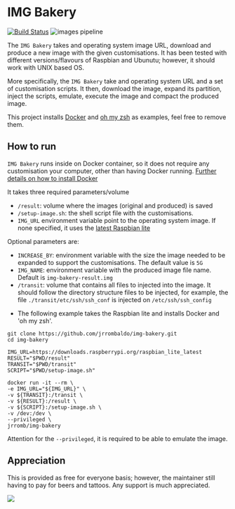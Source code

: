 

# IMG Bakery
[![Build Status](https://travis-ci.org/jrrombaldo/img-bakery.svg?branch=master)](https://travis-ci.org/jrrombaldo/img-bakery)
![images pipeline](https://github.com/jrrombaldo/img-bakery/workflows/images%20pipeline/badge.svg)

The `IMG Bakery` takes and operating system image URL, download and produce a new image with the given customisations. It has been tested with different versions/flavours of Raspbian and Ubunutu; however, it should work with UNIX based OS. 

More specifically, the `IMG Bakery` take and operating system URL and a set of customisation scripts. It then, download the image, expand its partition, inject the scripts, emulate, execute the image and compact the produced image.

This project installs [Docker](https://github.com/docker/docker-install) and [oh my zsh](https://github.com/ohmyzsh/ohmyzsh) as examples, feel free to remove them.

## How to run
`IMG Bakery` runs inside on Docker container, so it does not require any customisation your computer, other than having Docker running. [Further details on how to install Docker](https://github.com/docker/docker-install)

It takes three required parameters/volume
 - `/result`: volume where the images (original and produced) is saved
 - `/setup-image.sh`: the shell script file with the customisations. 
 - `IMG_URL` environment variable point to the operating system image. If none specified, it uses the [latest Raspbian lite](https://downloads.raspberrypi.org/raspbian_lite_latest)

 Optional parameters are:
 - `INCREASE_BY`: environment variable with the size the image needed to be expanded to support the customisations. The default value is `5G`
 - `IMG_NAME`: environment variable with the produced image file name. Default is `img-bakery-result.img`
 - `/transit`: volume that contains all files to injected into the image. It should follow the directory structure files to be injected, for example, the file `./transit/etc/ssh/ssh_conf` is injected on `/etc/ssh/ssh_config`

 * The following example takes the Raspbian lite and installs Docker and 'oh my zsh'.

 ```
git clone https://github.com/jrrombaldo/img-bakery.git
cd img-bakery

IMG_URL=https://downloads.raspberrypi.org/raspbian_lite_latest
RESULT="$PWD/result"
TRANSIT="$PWD/transit"
SCRIPT="$PWD/setup-image.sh"

docker run -it --rm \
 -e IMG_URL="${IMG_URL}" \
 -v ${TRANSIT}:/transit \
 -v ${RESULT}:/result \
 -v ${SCRIPT}:/setup-image.sh \
 -v /dev:/dev \
 --privileged \
 jrromb/img-bakery

 ```

Attention for the `--privileged`, it is required to be able to emulate the image.

## Appreciation
This is provided as free for everyone basis; however, the maintainer still having to pay for beers and tattoos. Any support is much appreciated.

[![](https://www.paypalobjects.com/en_GB/i/btn/btn_donate_SM.gif)](https://www.paypal.com/cgi-bin/webscr?cmd=_donations&business=e-junior%40live.com&currency_code=GBP&source=url)
